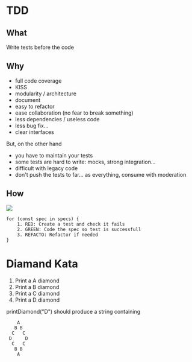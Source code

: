 # TDD

## What
Write tests before the code

## Why
- full code coverage
- KISS
- modularity / architecture
- document
- easy to refactor
- ease collaboration (no fear to break something)
- less dependencies / useless code
- less bug fix...
- clear interfaces

But, on the other hand
- you have to maintain your tests
- some tests are hard to write: mocks, strong integration...
- difficult with legacy code
- don't push the tests to far... as everything, consume with moderation


## How
![](https://www.testingexcellence.com/wp-content/uploads/2016/11/pros_cons_tdd-768x455.jpeg)
```
for (const spec in specs) {
    1. RED: Create a test and check it fails
    2. GREEN: Code the spec so test is successfull
    3. REFACTO: Refactor if needed
}
```

# Diamand Kata

1. Print a A diamond
2. Print a B diamond
3. Print a C diamond
4. Print a D diamond

printDiamond("D") should produce a string containing
```
    A
   B B
  C   C
 D     D
  C   C 
   B B
    A
```